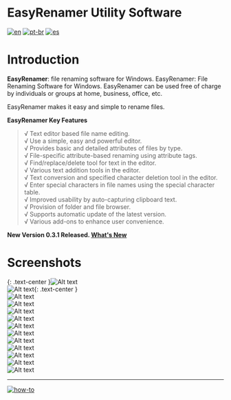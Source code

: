 # EasyRenamer Utility Software
[![en](https://img.shields.io/badge/lang-en-red.svg)](https://github.com/jonatasemidio/multilanguage-readme-pattern/blob/master/README.md)
[![pt-br](https://img.shields.io/badge/lang-pt--br-green.svg)](https://github.com/jonatasemidio/multilanguage-readme-pattern/blob/master/README.pt-br.md)
[![es](https://img.shields.io/badge/lang-es-yellow.svg)](https://github.com/jonatasemidio/multilanguage-readme-pattern/blob/master/README.es.md)

Introduction
============

**EasyRenamer**: file renaming software for Windows. EasyRenamer: File Renaming Software for Windows. EasyRenamer can be used free of charge by individuals or groups at home, business, office, etc.


EasyRenamer makes it easy and simple to rename files.

**EasyRenamer Key Features**

> √ Text editor based file name editing.   
> √ Use a simple, easy and powerful editor.   
> √ Provides basic and detailed attributes of files by type.   
> √ File-specific attribute-based renaming using attribute tags.   
> √ Find/replace/delete tool for text in the editor.   
> √ Various text addition tools in the editor.   
> √ Text conversion and specified character deletion tool in the editor.   
> √ Enter special characters in file names using the special character table.   
> √ Improved usability by auto-capturing clipboard text.   
> √ Provision of folder and file browser.   
> √ Supports automatic update of the latest version.   
> √ Various add-ons to enhance user convenience.   

**New Version 0.3.1 Released. [What's New](https://raw.githubusercontent.com/swengkr/EasyRenamer/main/update/packages/EasyRenamerSetup_0.3.1.11.zip "Download")**

Screenshots
===========
{: .text-center }![Alt text](https://raw.githubusercontent.com/swengkr/EasyRenamer/main/images/readme/kr/1.png "1.png")   
![Alt text](https://raw.githubusercontent.com/swengkr/EasyRenamer/main/images/readme/kr/2.png "2.png"){: .text-center }   
![Alt text](https://raw.githubusercontent.com/swengkr/EasyRenamer/main/images/readme/kr/3.png "3.png")   
![Alt text](https://raw.githubusercontent.com/swengkr/EasyRenamer/main/images/readme/kr/4.png "4.png")   
![Alt text](https://raw.githubusercontent.com/swengkr/EasyRenamer/main/images/readme/kr/5.png "5.png")   
![Alt text](https://raw.githubusercontent.com/swengkr/EasyRenamer/main/images/readme/kr/6.png "6.png")   
![Alt text](https://raw.githubusercontent.com/swengkr/EasyRenamer/main/images/readme/kr/7.png "7.png")   
![Alt text](https://raw.githubusercontent.com/swengkr/EasyRenamer/main/images/readme/kr/8.png "8.png")   
![Alt text](https://raw.githubusercontent.com/swengkr/EasyRenamer/main/images/readme/kr/9.png "9.png")   
![Alt text](https://raw.githubusercontent.com/swengkr/EasyRenamer/main/images/readme/kr/10.png "10.png")   
![Alt text](https://raw.githubusercontent.com/swengkr/EasyRenamer/main/images/readme/kr/11.png "11.png")   
![Alt text](https://raw.githubusercontent.com/swengkr/EasyRenamer/main/images/readme/kr/12.png "12.png")   
![Alt text](https://raw.githubusercontent.com/swengkr/EasyRenamer/main/images/readme/kr/13.png "13.png")   

---
[![how-to](https://img.shields.io/badge/how--to-use-blue.svg)](https://github.com/jonatasemidio/multilanguage-readme-pattern/blob/master/STEPS.md)

